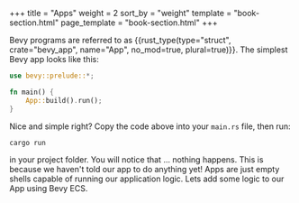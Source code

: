+++
title = "Apps"
weight = 2
sort_by = "weight"
template = "book-section.html"
page_template = "book-section.html"
+++

Bevy programs are referred to as {{rust_type(type="struct", crate="bevy_app", name="App", no_mod=true, plural=true)}}. The simplest Bevy app looks like this:

```rs
use bevy::prelude::*;

fn main() {
    App::build().run();
}
```

Nice and simple right? Copy the code above into your ```main.rs``` file, then run:

```
cargo run
```

in your project folder. You will notice that ... nothing happens. This is because we haven't told our app to do anything yet! Apps are just empty shells capable of running our application logic. Lets add some logic to our App using Bevy ECS.